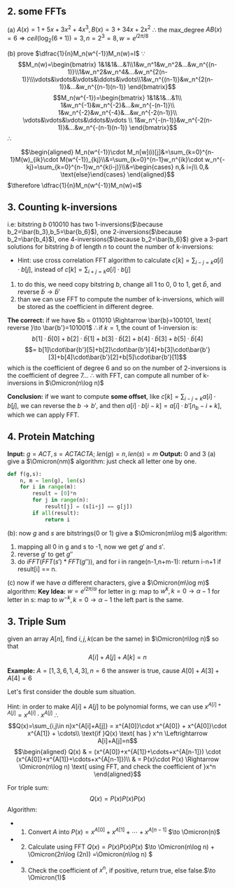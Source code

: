 ## 2. some FFTs

(a)
$A(x)=1+5x+3x^2+4x^3,B(x)=3+34x+2x^2$
$\therefore$ the max_degree $AB(x)=6\Rightarrow ceil(\log_2(6+1))=3,n=2^3=8,w=e^{i2\pi/8}$

(b) prove $\dfrac{1}{n}M_n(w^{-1})M_n(w)=I$
$\because$
$$M_n(w)=\begin{bmatrix}
    1&1&1&...&1\\1&w_n^1&w_n^2&...&w_n^{(n-1)}\\1&w_n^2&w_n^4&...&w_n^{2(n-1)}\\\vdots&\vdots&\vdots&\ddots&\vdots\\1&w_n^{(n-1)}&w_n^{2(n-1)}&...&w_n^{(n-1)(n-1)}
\end{bmatrix}$$
$$M_n(w^{-1})=\begin{bmatrix}
   1&1&1&...&1\\ 1&w_n^{-1}&w_n^{-2}&...&w_n^{-(n-1)}\\ 1&w_n^{-2}&w_n^{-4}&...&w_n^{-2(n-1)}\\ \vdots&\vdots&\vdots&\ddots&\vdots \\ 1&w_n^{-(n-1)}&w_n^{-2(n-1)}&...&w_n^{-(n-1)(n-1)}
\end{bmatrix}$$
$\therefore$

$$\begin{aligned}
    M_n(w^{-1})\cdot M_n[w](i)[j]&=\sum_{k=0}^{n-1}M(w)_{ik}\cdot M(w^{-1})_{kj}\\&=\sum_{k=0}^{n-1}w_n^{ik}\cdot w_n^{-kj}=\sum_{k=0}^{n-1}w_n^{k(i-j)}\\&=\begin{cases}
    n,& i=j\\ 0,& \text{else}\end{cases}
\end{aligned}$$
$\therefore \dfrac{1}{n}M_n(w^{-1})M_n(w)=I$

## 3. Counting k-inversions
i.e: bitstring $b$ 010010 has two 1-inversions($\because b_2=\bar{b_3},b_5=\bar{b_6}$), one 2-inversions($\because b_2=\bar{b_4}$), one 4-inversions($\because b_2=\bar{b_6}$)
give a 3-part solutions for bitstring $b$ of length $n$ to count the number of k-inversions:
* Hint: use cross correlation FFT algorithm to calculate $c[k] = \sum_{i - j = k} a[i] \cdot b[j]$, instead of $c[k] = \sum_{i + j = k} a[i] \cdot b[j]$

1. to do this, we need copy bitstring $b$, change all 1 to 0, 0 to 1, get $\bar{b}$, and reverse $\bar{b}\to \bar{b}'$
2. than we can use FFT to compute the number of k-inversions, which will be stored as the coefficient in different degree.

**The correct:** if we have $b = 011010 \Rightarrow \bar{b}=100101, \text{ reverse }\to \bar{b'}=101001$
$\therefore \text{if }k = 1, \text{the count of 1-inversion is: }$ $$b[1]\cdot\bar{b}[0]+b[2]\cdot\bar{b}[1]+b[3]\cdot\bar{b}[2]+b[4]\cdot\bar{b}[3]+b[5]\cdot\bar{b}[4]$$ 
$$= b[1]\cdot\bar{b'}[5]+b[2]\cdot\bar{b'}[4]+b[3]\cdot\bar{b'}[3]+b[4]\cdot\bar{b'}[2]+b[5]\cdot\bar{b'}[1]$$
which is the coefficient of degree 6
and so on the number of 2-inversions is the coefficient of degree 7...
$\therefore$ with FFT, can compute all number of k-inversions in $\Omicron(n\log n)$

**Conclusion:** if we want to compute **some offset**, like $c[k] = \sum_{i - j = k} a[i] \cdot b[j]$, we can reverse the $b\to b'$, and then $a[i] \cdot b[i-k]=a[i] \cdot b'[n_b-i+k]$, which we can apply FFT.

## 4. Protein Matching
**Input:** $g=ACT, s=ACTACTA$; $len(g)=n,len(s)=m$
**Output:** 0 and 3
(a) give a $\Omicron(nm)$ algorithm:
just check all letter one by one.

```python
def f(g,s):
    n, m = len(g), len(s)
    for i in range(m):
        result = [0]*n
        for j in range(n):
            result[j] = (s[i+j] == g[j])
        if all(result):
            return i
```

(b): now $g$ and $s$ are bitstrings(0 or 1)
give a $\Omicron(m\log m)$ algorithm:
1. mapping all 0 in g and s to -1, now we get $g'$ and $s'$.
2. reverse $g'$ to get $g''$
3. do $iFFT(FFT(s')*FFT(g''))$, and for i in range(n-1,n+m-1): return i-n+1 if result[i] == n.

(c) now if we have $\alpha$ different characters, give a $\Omicron(m\log m)$ algorithm:
**Key Idea:**
$w = e^{i2\pi/\alpha}$
for letter in g: map to $w^k, k=0\to \alpha-1$
for letter in s: map to $w^{-k}, k=0\to \alpha-1$
the left part is the same.

## 3. Triple Sum
given an array $A[n]$, find $i,j,k(\text{can be the same})$ in $\Omicron(n\log n)$ so that $$A[i]+A[j]+A[k]=n$$

**Example:** $A=[1,3,6,1,4,3],n=6$ the answer is true, cause $A[0]+A[3]+A[4]=6$

Let's first consider the double sum situation.

$\text{Hint: in order to make }A[i]+A[j] \text{ to be polynomial forms, we can use }x^{A[i]+A[j]}=x^{A[i]} \cdot x^{A[j]}$
$\therefore$
$$Q(x)=\sum_{i,j\in n}x^{A[i]+A[j]} = x^{A[0]}\cdot x^{A[0]} + x^{A[0]}\cdot x^{A[1]} + \cdots\\ \text{if }Q(x) \text{ has } x^n \Leftrightarrow A[i]+A[j]=n$$ 
$$\begin{aligned}
    Q(x) & = (x^{A[0]}+x^{A[1]}+\cdots+x^{A[n-1]}) \cdot (x^{A[0]}+x^{A[1]}+\cdots+x^{A[n-1]})\\ & = P(x)\cdot P(x) \Rightarrow \Omicron(n\log n) \text{ using FFT, and check the coefficient of }x^n
\end{aligned}$$

For triple sum:
$$Q(x) = P(x) P(x) P(x)$$
Algorithm:
* 1. Convert $A$ into $P(x)= x^{A[0]}+x^{A[1]}+\cdots+x^{A[n-1]}$ $\to \Omicron(n)$
* 2. Calculate using FFT $Q(x) = P(x) P(x) P(x)$ $\to \Omicron(n\log n) + \Omicron(2n\log (2n)) =\Omicron(n\log n) $
* 3. Check the coefficient of $x^n$, if positive, return true, else false.$\to \Omicron(1)$



